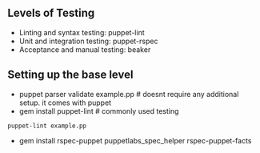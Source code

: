 ## Levels of Testing
* Linting and syntax testing: puppet-lint
* Unit and integration testing: puppet-rspec
* Acceptance and manual testing: beaker

## Setting up the base level
* puppet parser validate example.pp # doesnt require any additional setup. it comes with puppet
* gem install puppet-lint # commonly used testing
```
puppet-lint example.pp
```
* gem install rspec-puppet puppetlabs_spec_helper rspec-puppet-facts
